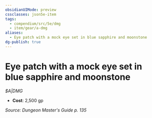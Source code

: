 ```yaml
---
obsidianUIMode: preview
cssclasses: json5e-item
tags:
  - compendium/src/5e/dmg
  - item/gear/a-dmg
aliases:
  - Eye patch with a mock eye set in blue sapphire and moonstone
dg-publish: true
---
```

# Eye patch with a mock eye set in blue sapphire and moonstone
*$A|DMG*  

- **Cost**: 2,500 gp

*Source: Dungeon Master's Guide p. 135*